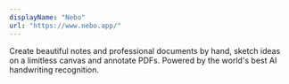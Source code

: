 ```yaml
---
displayName: "Nebo"
url: "https://www.nebo.app/"
---
```


Create beautiful notes and professional documents by hand, sketch ideas on a limitless canvas and annotate PDFs. Powered by the world's best AI handwriting recognition.